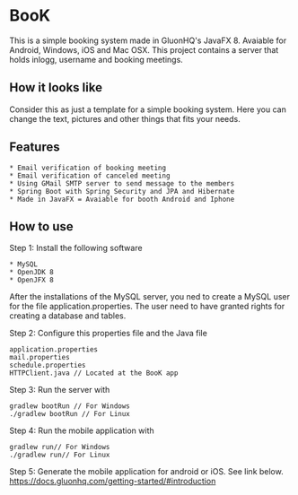 # BooK

This is a simple booking system made in GluonHQ's JavaFX 8. Avaiable for Android, Windows, iOS and Mac OSX.
This project contains a server that holds inlogg, username and booking meetings.

## How it looks like
Consider this as just a template for a simple booking system. Here you can change the text, pictures
and other things that fits your needs. 



## Features

```
* Email verification of booking meeting
* Email verification of canceled meeting
* Using GMail SMTP server to send message to the members
* Spring Boot with Spring Security and JPA and Hibernate
* Made in JavaFX = Avaiable for booth Android and Iphone
```

## How to use

Step 1: Install the following software

```
* MySQL
* OpenJDK 8
* OpenJFX 8
```

After the installations of the MySQL server, you ned to create a MySQL user for the file application.properties.
The user need to have granted rights for creating a database and tables.

Step 2: Configure this properties file and the Java file

```
application.properties
mail.properties
schedule.properties
HTTPClient.java // Located at the BooK app
```

Step 3: Run the server with
```
gradlew bootRun // For Windows
./gradlew bootRun // For Linux
```

Step 4: Run the mobile application with
```
gradlew run// For Windows
./gradlew run// For Linux
```

Step 5: Generate the mobile application for android or iOS. See link below.
https://docs.gluonhq.com/getting-started/#introduction


